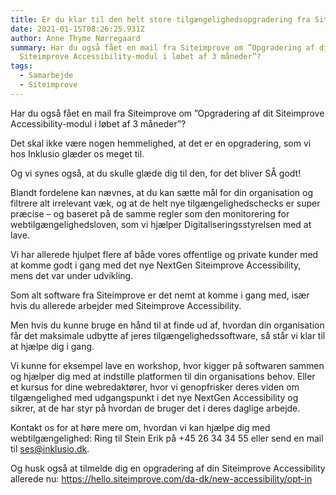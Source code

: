 ```yaml
---
title: Er du klar til den helt store tilgængelighedsopgradering fra Siteimprove?
date: 2021-01-15T08:26:25.931Z
author: Anne Thyme Nørregaard
summary: Har du også fået en mail fra Siteimprove om ”Opgradering af dit
  Siteimprove Accessibility-modul i løbet af 3 måneder”?
tags:
  - Samarbejde
  - Siteimprove
---
```


Har du også fået en mail fra Siteimprove om ”Opgradering af dit Siteimprove Accessibility-modul i løbet af 3 måneder”?

Det skal ikke være nogen hemmelighed, at det er en opgradering, som vi hos Inklusio glæder os meget til. 

Og vi synes også, at du skulle glæde dig til den, for det bliver SÅ godt! 

Blandt fordelene kan nævnes, at du kan sætte mål for din organisation og filtrere alt irrelevant væk, og at de helt nye tilgængelighedschecks er super præcise – og baseret på de samme regler som den monitorering for webtilgængelighedsloven, som vi hjælper Digitaliseringsstyrelsen med at lave.

Vi har allerede hjulpet flere af både vores offentlige og private kunder med at komme godt i gang med det nye NextGen Siteimprove Accessibility, mens det var under udvikling.

Som alt software fra Siteimprove er det nemt at komme i gang med, især hvis du allerede arbejder med Siteimprove Accessibility. 

Men hvis du kunne bruge en hånd til at finde ud af, hvordan din organisation får det maksimale udbytte af jeres tilgængelighedssoftware, så står vi klar til at hjælpe dig i gang. 

Vi kunne for eksempel lave en workshop, hvor kigger på softwaren sammen og hjælper dig med at indstille platformen til din organisations behov. Eller et kursus for dine webredaktører, hvor vi genopfrisker deres viden om tilgængelighed med udgangspunkt i det nye NextGen Accessibility og sikrer, at de har styr på hvordan de bruger det i deres daglige arbejde.

Kontakt os for at høre mere om, hvordan vi kan hjælpe dig med webtilgængelighed: Ring til Stein Erik på +45 26 34 34 55 eller send en mail til ses@inklusio.dk.

Og husk også at tilmelde dig en opgradering af din Siteimprove Accessibility allerede nu: 
https://hello.siteimprove.com/da-dk/new-accessibility/opt-in
